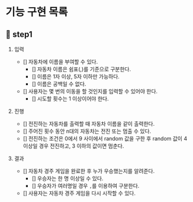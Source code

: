 # 기능 구현 목록

## 🎯 step1

1. 입력

   - [] 자동차에 이름을 부여할 수 있다.
     - [] 자동차 이름은 쉼표(,)를 기준으로 구분한다.
     - [] 이름은 1자 이상, 5자 이하만 가능하다.
     - [] 이름은 공백일 수 없다.
   - [] 사용자는 몇 번의 이동을 할 것인지를 입력할 수 있어야 한다.
     - [] 시도할 횟수는 1 이상이어야 한다.

2. 진행

   - [] 전진하는 자동차를 출력할 때 자동차 이름을 같이 출력한다.
   - [] 주어진 횟수 동안 n대의 자동차는 전진 또는 멈출 수 있다.
   - [] 전진하는 조건은 0에서 9 사이에서 random 값을 구한 후 random 값이 4 이상일 경우 전진하고, 3 이하의 값이면 멈춘다.

3. 결과

   - [] 자동차 경주 게임을 완료한 후 누가 우승했는지를 알려준다.
     - [] 우승자는 한 명 이상일 수 있다.
     - [] 우승자가 여러명일 경우 `,`를 이용하여 구분한다.
   - [] 사용자는 자동차 경주 게임을 다시 시작할 수 있다.
